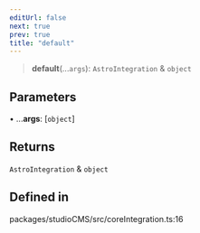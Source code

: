 ```yaml
---
editUrl: false
next: true
prev: true
title: "default"
---
```


> **default**(...`args`): `AstroIntegration` & `object`

## Parameters

• ...**args**: [`object`]

## Returns

`AstroIntegration` & `object`

## Defined in

packages/studioCMS/src/coreIntegration.ts:16
